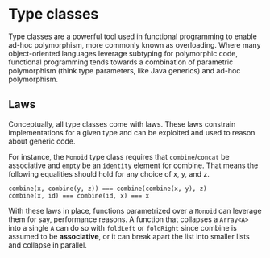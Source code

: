 # Type classes

Type classes are a powerful tool used in functional programming to enable ad-hoc polymorphism, more commonly known as
overloading. Where many object-oriented languages leverage subtyping for polymorphic code, functional programming tends
towards a combination of parametric polymorphism (think type parameters, like Java generics) and ad-hoc polymorphism.

## Laws

Conceptually, all type classes come with laws. These laws constrain implementations for a given type and can be
exploited and used to reason about generic code.

For instance, the `Monoid` type class requires that `combine`/`concat` be associative and `empty` be an `identity`
element for combine.
That means the following equalities should hold for any choice of x, y, and z.

```
combine(x, combine(y, z)) === combine(combine(x, y), z)
combine(x, id) === combine(id, x) === x
```

With these laws in place, functions parametrized over a `Monoid` can leverage them for say, performance reasons. A
function that collapses a `Array<A>` into a single `A` can do so with `foldLeft` or `foldRight` since combine is assumed to be
**associative**, or it can break apart the list into smaller lists and collapse in parallel.

